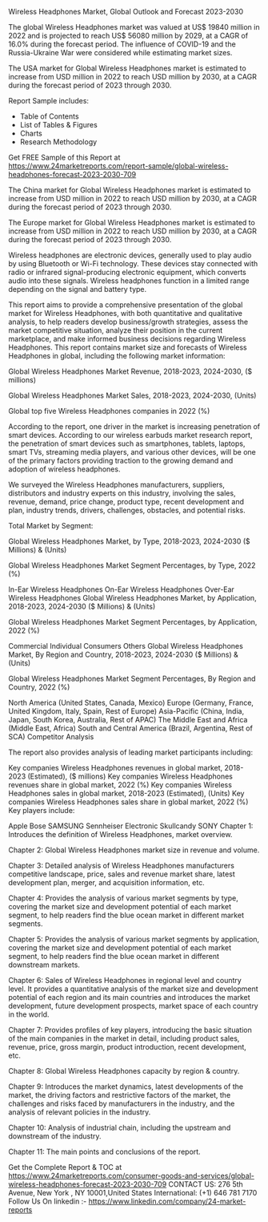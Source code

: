 Wireless Headphones Market, Global Outlook and Forecast 2023-2030

The global Wireless Headphones market was valued at US$ 19840 million in 2022 and is projected to reach US$ 56080 million by 2029, at a CAGR of 16.0% during the forecast period. The influence of COVID-19 and the Russia-Ukraine War were considered while estimating market sizes.

The USA market for Global Wireless Headphones market is estimated to increase from USD million in 2022 to reach USD million by 2030, at a CAGR during the forecast period of 2023 through 2030.

Report Sample includes:
- Table of Contents
- List of Tables & Figures
- Charts
- Research Methodology

Get FREE Sample of this Report at https://www.24marketreports.com/report-sample/global-wireless-headphones-forecast-2023-2030-709

The China market for Global Wireless Headphones market is estimated to increase from USD million in 2022 to reach USD million by 2030, at a CAGR during the forecast period of 2023 through 2030.

The Europe market for Global Wireless Headphones market is estimated to increase from USD million in 2022 to reach USD million by 2030, at a CAGR during the forecast period of 2023 through 2030.

Wireless headphones are electronic devices, generally used to play audio by using Bluetooth or Wi-Fi technology. These devices stay connected with radio or infrared signal-producing electronic equipment, which converts audio into these signals. Wireless headphones function in a limited range depending on the signal and battery type.

This report aims to provide a comprehensive presentation of the global market for Wireless Headphones, with both quantitative and qualitative analysis, to help readers develop business/growth strategies, assess the market competitive situation, analyze their position in the current marketplace, and make informed business decisions regarding Wireless Headphones. This report contains market size and forecasts of Wireless Headphones in global, including the following market information:

Global Wireless Headphones Market Revenue, 2018-2023, 2024-2030, ($ millions)

Global Wireless Headphones Market Sales, 2018-2023, 2024-2030, (Units)

Global top five Wireless Headphones companies in 2022 (%)

According to the report, one driver in the market is increasing penetration of smart devices. According to our wireless earbuds market research report, the penetration of smart devices such as smartphones, tablets, laptops, smart TVs, streaming media players, and various other devices, will be one of the primary factors providing traction to the growing demand and adoption of wireless headphones.

We surveyed the Wireless Headphones manufacturers, suppliers, distributors and industry experts on this industry, involving the sales, revenue, demand, price change, product type, recent development and plan, industry trends, drivers, challenges, obstacles, and potential risks.

Total Market by Segment:

Global Wireless Headphones Market, by Type, 2018-2023, 2024-2030 ($ Millions) & (Units)

Global Wireless Headphones Market Segment Percentages, by Type, 2022 (%)

In-Ear Wireless Headphones
On-Ear Wireless Headphones
Over-Ear Wireless Headphones
Global Wireless Headphones Market, by Application, 2018-2023, 2024-2030 ($ Millions) & (Units)

Global Wireless Headphones Market Segment Percentages, by Application, 2022 (%)

Commercial
Individual Consumers
Others
Global Wireless Headphones Market, By Region and Country, 2018-2023, 2024-2030 ($ Millions) & (Units)

Global Wireless Headphones Market Segment Percentages, By Region and Country, 2022 (%)

North America (United States, Canada, Mexico)
Europe (Germany, France, United Kingdom, Italy, Spain, Rest of Europe)
Asia-Pacific (China, India, Japan, South Korea, Australia, Rest of APAC)
The Middle East and Africa (Middle East, Africa)
South and Central America (Brazil, Argentina, Rest of SCA)
Competitor Analysis

The report also provides analysis of leading market participants including:

Key companies Wireless Headphones revenues in global market, 2018-2023 (Estimated), ($ millions)
Key companies Wireless Headphones revenues share in global market, 2022 (%)
Key companies Wireless Headphones sales in global market, 2018-2023 (Estimated), (Units)
Key companies Wireless Headphones sales share in global market, 2022 (%)
Key players include:

Apple
Bose
SAMSUNG
Sennheiser Electronic
Skullcandy
SONY
Chapter 1: Introduces the definition of Wireless Headphones, market overview.

Chapter 2: Global Wireless Headphones market size in revenue and volume.

Chapter 3: Detailed analysis of Wireless Headphones manufacturers competitive landscape, price, sales and revenue market share, latest development plan, merger, and acquisition information, etc.

Chapter 4: Provides the analysis of various market segments by type, covering the market size and development potential of each market segment, to help readers find the blue ocean market in different market segments.

Chapter 5: Provides the analysis of various market segments by application, covering the market size and development potential of each market segment, to help readers find the blue ocean market in different downstream markets.

Chapter 6: Sales of Wireless Headphones in regional level and country level. It provides a quantitative analysis of the market size and development potential of each region and its main countries and introduces the market development, future development prospects, market space of each country in the world.

Chapter 7: Provides profiles of key players, introducing the basic situation of the main companies in the market in detail, including product sales, revenue, price, gross margin, product introduction, recent development, etc.

Chapter 8: Global Wireless Headphones capacity by region & country.

Chapter 9: Introduces the market dynamics, latest developments of the market, the driving factors and restrictive factors of the market, the challenges and risks faced by manufacturers in the industry, and the analysis of relevant policies in the industry.

Chapter 10: Analysis of industrial chain, including the upstream and downstream of the industry.

Chapter 11: The main points and conclusions of the report.

Get the Complete Report & TOC at https://www.24marketreports.com/consumer-goods-and-services/global-wireless-headphones-forecast-2023-2030-709
CONTACT US:
276 5th Avenue, New York , NY 10001,United States
International: (+1) 646 781 7170
Follow Us On linkedin :- https://www.linkedin.com/company/24-market-reports
